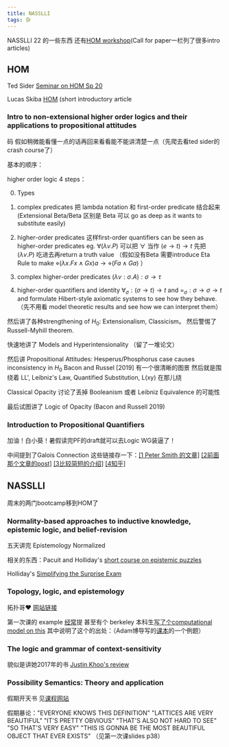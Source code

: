 ```yaml
---
title: NASSLLI
tags: 杂
---
```


NASSLLI 22 的一些东西 还有[HOM workshop](https://ml-la.github.io/higherordermetaphysics/index.html)(Call for paper一栏列了很多intro articles)

<!--more-->

## HOM

Ted Sider [Seminar on HOM Sp 20](http://tedsider.org/teaching/higher_order_20/higher_order_20.html)

Lucas Skiba [HOM](https://compass.onlinelibrary.wiley.com/doi/epdf/10.1111/phc3.12756) (short introductory article

### Intro to non-extensional higher order logics and their applications to propositional attitudes

码 假如稍微能看懂一点的话再回来看看能不能讲清楚一点（先爬去看ted sider的crash course了）

基本的顺序：

higher order logic 4 steps： 

0. Types 

1. complex predicates 把 lambda notation 和 first-order predicate 结合起来 (Extensional Beta/Beta 区别是 Beta 可以 go as deep as it wants to substitute easily) 

2. higher-order predicates 这样first-order quantifiers can be seen as higher-order predicates eg. $\forall (\lambda v. P)$ 
可以把 $\forall$ 
当作 
$(e \to t) \to t$ 
先把
$(\lambda v. P)$
吃进去再return a truth value （假如没有Beta 需要introduce Eta Rule to make $\diamond (\lambda x .Fx \wedge Gx)a \to \diamond (Fa \wedge Ga)$ ）

3. complex higher-order predicates $(\lambda v:\sigma . A):\sigma \to \tau$

4. higher-order quantifiers and identity $\forall_\sigma :(\sigma \to t)\to t \text{ and } =_\sigma: \sigma \to \sigma \to t$ and formulate Hibert-style axiomatic systems to see how they behave.（先不用看 model theoretic results and see how we can interpret them）

然后讲了各种strengthening of $H_0$: Extensionalism, Classicism。 然后警惕了 Russell-Myhill theorem.

快速地讲了 Models and Hyperintensionality （留了一堆论文）

然后讲 Propositional Attitudes: Hesperus/Phosphorus case causes inconsistency in $H_0$ Bacon and Russel [2019] 有一个很清晰的图景 然后就是围绕着 LL', Leibniz's Law, Quantified Substitution, L(xy) 在那儿绕

Classical Opacity 讨论了丢掉 Booleanism 或者 Leibniz Equivalence 的可能性

最后试图讲了 Logic of Opacity (Bacon and Russell 2019) 

### Introduction to Propositional Quantifiers

加油！白小葵！暑假读完PF的draft就可以去Logic WG装逼了！

中间提到了Galois Connection 这些链接存一下：[[1 Peter Smith 的文章]](https://www.logicmatters.net/resources/pdfs/Galois.pdf) [[2前面那个文章的post]](https://www.logicmatters.net/2010/06/03/the-galois-connection-between-syntax-and-semantics/) [[3比较简短的介绍]](https://faculty.uml.edu/jpropp/galois.pdf?curius=3) [[4知乎]](https://zhuanlan.zhihu.com/p/34638145)

## NASSLLI

周末的两门bootcamp移到HOM了

### Normality-based approaches to inductive knowledge, epistemic logic, and belief-revision

五天讲完 Epistemology Normalized

相关的东西：Pacuit and Holliday's [short course on epistemic puzzles](https://pacuit.org/esslli2013/epistemic-puzzles/)

Holliday's [Simplifying the Surprise Exam](https://www.google.com/search?q=Simplifying+the+Surprise+Exam&oq=simpl&aqs=chrome.0.69i59j69i57j69i59j69i61l3j69i60l2.806j0j4&sourceid=chrome&ie=UTF-8)

### Topology, logic, and epistemology

拓扑哥❤️ [网站链接](https://www.adambjorndahl.com/nasslli)

第一次课的 example [经常](https://www.coursehero.com/faculty-club/best-lessons/modal-logic/)提 甚至有个 berkeley 本科生[写了个computational model on this](https://files.osf.io/v1/resources/7hkzd/providers/osfstorage/60a793610b6c69008a9ba882?action=download&direct&version=1) 其中说明了这个的出处：（Adam博导写的[课本](https://mitpress.mit.edu/books/reasoning-about-knowledge)的一个例题）

### The logic and grammar of context-sensitivity

貌似是讲她2017年的书 [Justin Khoo's review](https://academic.oup.com/mind/advance-article-abstract/doi/10.1093/mind/fzab098/6538754)

### Possibility Semantics: Theory and application

假期开天书 见[课程网站](https://sites.google.com/site/wesholliday/NASSLLI2022)

假期暴论："EVERYONE KNOWS THIS DEFINITION" "LATTICES ARE VERY BEAUTIFUL" "IT'S PRETTY OBVIOUS" "THAT'S ALSO NOT HARD TO SEE" "SO THAT'S VERY EASY" "THIS IS GONNA BE THE MOST BEAUTIFUL OBJECT THAT EVER EXISTS" （见第一次课slides p38）
